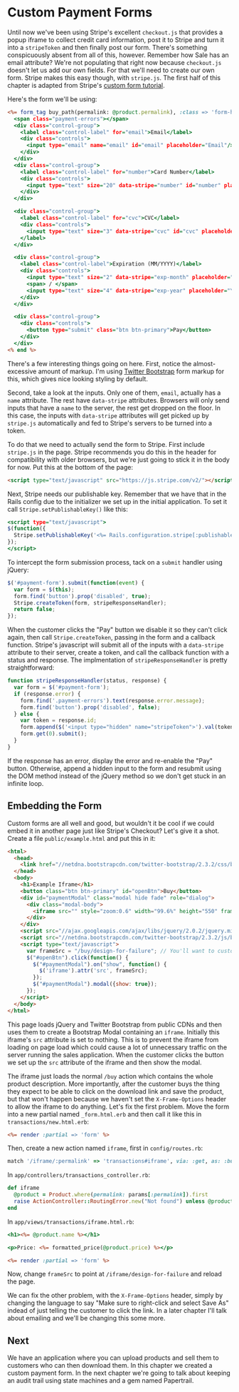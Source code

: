 [custom-form-bootstrap]: http://twitter.github.io/bootstrap
[custom-form-tutorial]: https://stripe.com/docs/tutorials/forms

# Custom Payment Forms

Until now we've been using Stripe's excellent `checkout.js` that provides a popup iframe to collect credit card information, post it to Stripe and turn it into a `stripeToken` and then finally post our form. There's something conspicuously absent from all of this, however. Remember how Sale has an email attribute? We're not populating that right now because `checkout.js` doesn't let us add our own fields. For that we'll need to create our own form. Stripe makes this easy though, with `stripe.js`. The first half of this chapter is adapted from Stripe's [custom form tutorial][custom-form-tutorial].

Here's the form we'll be using:

```rhtml
<%= form_tag buy_path(permalink: @product.permalink), :class => 'form-horizontal', :id => 'payment-form' do %>
  <span class="payment-errors"></span>
  <div class="control-group">
    <label class="control-label" for="email">Email</label>
    <div class="controls">
      <input type="email" name="email" id="email" placeholder="Email"/>
    </div>
  </div>
  <div class="control-group">
    <label class="control-label" for="number">Card Number</label>
    <div class="controls">
      <input type="text" size="20" data-stripe="number" id="number" placeholder="**** **** **** ****"/>
    </div>
  </div>

  <div class="control-group">
    <label class="control-label" for="cvc">CVC</label>
    <div class="controls">
      <input type="text" size="3" data-stripe="cvc" id="cvc" placeholder="***"/>
    </label>
  </div>

  <div class="control-group">
    <label class="control-label">Expiration (MM/YYYY)</label>
    <div class="controls">
      <input type="text" size="2" data-stripe="exp-month" placeholder="MM"/>
      <span> / </span>
      <input type="text" size="4" data-stripe="exp-year" placeholder="YYYY"/>
    </div>
  </div>

  <div class="control-group">
    <div class="controls">
      <button type="submit" class="btn btn-primary">Pay</button>
    </div>
  </div>
<% end %>
```

There's a few interesting things going on here. First, notice the almost-excessive amount of markup. I'm using [Twitter Bootstrap][custom-form-bootstrap] form markup for this, which gives nice looking styling by default.

Second, take a look at the inputs. Only one of them, `email`, actually has a `name` attribute. The rest have `data-stripe` attributes. Browsers will only send inputs that have a `name` to the server, the rest get dropped on the floor. In this case, the inputs with `data-stripe` attributes will get picked up by `stripe.js` automatically and fed to Stripe's servers to be turned into a token.

To do that we need to actually send the form to Stripe. First include `stripe.js` in the page. Stripe recommends you do this in the header for compatibility with older browsers, but we're just going to stick it in the body for now. Put this at the bottom of the page:

```html
<script type="text/javascript" src="https://js.stripe.com/v2/"></script>
```

Next, Stripe needs our publishable key. Remember that we have that in the Rails config due to the initializer we set up in the initial application. To set it call `Stripe.setPublishableKey()` like this:

```rhtml
<script type="text/javascript">
$(function({
  Stripe.setPublishableKey('<%= Rails.configuration.stripe[:publishable_key] %>');
});
</script>
```

To intercept the form submission process, tack on a `submit` handler using jQuery:

```javascript
$('#payment-form').submit(function(event) {
  var form = $(this);
  form.find('button').prop('disabled', true);
  Stripe.createToken(form, stripeResponseHandler);
  return false;
});
```

When the customer clicks the "Pay" button we disable it so they can't click again, then call `Stripe.createToken`, passing in the form and a callback function. Stripe's javascript will submit all of the inputs with a  `data-stripe` attribute to their server, create a token, and call the callback function with a status and response. The implmentation of `stripeResponseHandler` is pretty straightforward:

```javascript
function stripeResponseHandler(status, response) {
  var form = $('#payment-form');
  if (response.error) {
    form.find('.payment-errors').text(response.error.message);
    form.find('button').prop('disabled', false);
  } else {
    var token = response.id;
    form.append($('<input type="hidden" name="stripeToken">').val(token));
    form.get(0).submit();
  }
}
```

If the response has an error, display the error and re-enable the "Pay" button. Otherwise, append a hidden input to the form and resubmit using the DOM method instead of the jQuery method so we don't get stuck in an infinite loop.

## Embedding the Form

Custom forms are all well and good, but wouldn't it be cool if we could embed it in another page just like Stripe's Checkout? Let's give it a shot. Create a file `public/example.html` and put this in it:

```html
<html>
  <head>
    <link href="//netdna.bootstrapcdn.com/twitter-bootstrap/2.3.2/css/bootstrap-combined.min.css" rel="stylesheet">
  </head>
  <body>
    <h1>Example Iframe</h1>
    <button class="btn btn-primary" id="openBtn">Buy</button>
    <div id="paymentModal" class="modal hide fade" role="dialog">
      <div class="modal-body">
        <iframe src="" style="zoom:0.6" width="99.6%" height="550" frameborder="0"></iframe>
      </div>
    </div>
    <script src="//ajax.googleapis.com/ajax/libs/jquery/2.0.2/jquery.min.js"></script>
    <script src="//netdna.bootstrapcdn.com/twitter-bootstrap/2.3.2/js/bootstrap.min.js"></script>
    <script type="text/javascript">
      var frameSrc = "/buy/design-for-failure"; // You'll want to customize this.
      $("#openBtn").click(function() {
        $("#paymentModal").on("show", function() {
          $('iframe').attr('src', frameSrc);
        });
        $("#paymentModal").modal({show: true});
      });
    </script>
  </body>
</html>
```

This page loads jQuery and Twitter Bootstrap from public CDNs and then uses them to create a Bootstrap Modal containing an `iframe`. Initially this iframe's `src` attribute is set to nothing. This is to prevent the iframe from loading on page load which could cause a lot of unnecessary traffic on the server running the sales application. When the customer clicks the button we set up the `src` attribute of the iframe and then show the modal.

The iframe just loads the normal `/buy` action which contains the whole product description. More importantly, after the customer buys the thing they expect to be able to click on the download link and save the product, but that won't happen because we haven't set the `X-Frame-Options` header to allow the iframe to do anything. Let's fix the first problem. Move the form into a new partial named `_form.html.erb` and then call it like this in `transactions/new.html.erb`:

```rhtml
<%= render :partial => 'form' %>
```

Then, create a new action named `iframe`, first in `config/routes.rb`:

```ruby
match '/iframe/:permalink' => 'transactions#iframe', via: :get, as: :buy_iframe
```

In `app/controllers/transactions_controller.rb`:

```ruby
def iframe
  @product = Product.where(permalink: params[:permalink]).first
  raise ActionController::RoutingError.new("Not found") unless @product
end
```

In `app/views/transactions/iframe.html.rb`:

```rhtml
<h1><%= @product.name %></h1>

<p>Price: <%= formatted_price(@product.price) %></p>

<%= render :partial => 'form' %>
```

Now, change `frameSrc` to point at `/iframe/design-for-failure` and reload the page.

We can fix the other problem, with the `X-Frame-Options` header, simply by changing the language to say "Make sure to right-click and select Save As" indead of just telling the customer to click the link. In a later chapter I'll talk about emailing and we'll be changing this some more.

## Next

We have an application where you can upload products and sell them to customers who can then download them. In this chapter we created a custom payment form. In the next chapter we're going to talk about keeping an audit trail using state machines and a gem named Papertrail.
